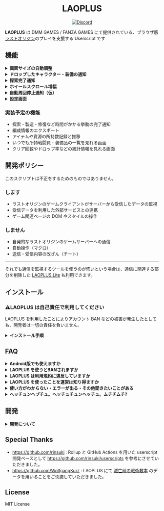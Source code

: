 <h1 align="center">LAOPLUS</h1>

<p align="center">
    <!-- <a href="https://github.com/eai04191/laoplus/blob/main/LICENSE">
        <img src="https://img.shields.io/github/license/eai04191/laoplus?style=flat-square" alt="MIT License" />
    </a> -->
    <a href="https://discord.gg/EGWqTuhjrE">
        <img src="https://img.shields.io/discord/913406465312690217.svg?label=&logo=discord&logoColor=ffffff&color=5865F2&labelColor=5865F2&style=flat-square" alt="Discord" />
    </a>
</p>

**LAOPLUS** は DMM GAMES / FANZA GAMES にて提供されている、ブラウザ版[ラストオリジン](https://www.last-origin.com/)のプレイを支援する Userscript です

## 機能

<details>
<summary><b>画面サイズの自動調整</b></summary>

![screenshot](https://user-images.githubusercontent.com/3516343/143431793-af3046de-d181-40ec-9293-aa8f7bbaedfe.png)

ゲームページを開くとウィンドウいっぱいにゲーム画面が広がるようになります。また、ゲームの解像度を更新するため、拡縮しても文字やキャラが潰れることがありません。

PWA としてインストールするとより便利に使えます

<details>
<summary>Microsoft Edge で PWA としてインストールする方法</summary>

1. ![2021-11-25_20-33-59_msedge](https://user-images.githubusercontent.com/3516343/143441480-1fbecedc-15c7-464a-9c9b-f26b3a83ae75.png)
2. ![2021-11-25_20-34-08_msedge](https://user-images.githubusercontent.com/3516343/143441487-360e2d9e-343b-424d-a3be-00d9223dda5e.png)
3. ![2021-11-25_20-34-17_msedge](https://user-images.githubusercontent.com/3516343/143441518-b2efd571-26e3-454f-a762-d5da9de9e199.png)

---

</details>

---

</details>

<details>
<summary><b>ドロップしたキャラクター・装備の通知</b></summary>

![image](https://user-images.githubusercontent.com/3516343/144223625-c5db7279-4756-49ae-ba08-5c755fa69c4d.png)

キャラクター・装備のドロップを検知して Discord にメッセージを送信します

※ 現状ではキャラクター名やランクが設定できず、**SS, S ランクのキャラクタードロップ**・**SS ランクの装備ドロップ**のみ通知されます

※ キャラクター名やアイテム名、ランクの指定は今後実装予定です

---

</details>

<details>
<summary><b>探索完了通知</b></summary>

![image](https://user-images.githubusercontent.com/3516343/144452211-876a762c-9008-4a9f-bba8-acf119f2aa57.png)

探索状態の変更を検知して終了時間に Discord にメッセージを送信します

※ 通知には LAOPLUS を導入したブラウザが起動している必要があります

---

</details>

<details>
<summary><b>ホイールスクロール増幅</b></summary>

|                                                          デフォルト                                                          |                                                        増幅倍率 20 倍                                                        |
| :--------------------------------------------------------------------------------------------------------------------------: | :--------------------------------------------------------------------------------------------------------------------------: |
| ![2021-12-06_00-11-31](https://user-images.githubusercontent.com/3516343/144752334-e6a19fe6-766c-4b19-8439-70f366f49086.gif) | ![2021-12-06_00-12-09](https://user-images.githubusercontent.com/3516343/144752331-30587eec-c235-480d-a413-8f0fd0329149.gif) |

デフォルトで 1 スクロールあたりのスクロール量がめちゃくちゃ小さいのをスクロール量を増幅させてなんとかします

※ この設定はページ読み込み時のみ反映されるため、設定の変更後はページを再読込する必要があります

---

</details>

<details>
<summary><b>自動周回停止通知（仮）</b></summary>

![image](https://user-images.githubusercontent.com/3516343/145052928-74a8de77-a05f-4c20-8719-d53598929247.png)

戦闘開始を検知してタイマーを作動させます。タイマーが切れるまでに次の戦闘が開始しなければ、何らかの要因で自動周回が止まっているとみなし Disocrd にメッセージを送信します

※ この機能は仮実装です。通信環境などの影響で周回時間が増減する場合正確な判別ができません。本実装の際には戦闘員や装備の状態を把握して正確な判別をできるようにする予定です。

---

</details>

<details>
<summary><b>設定画面</b></summary>

![image](https://user-images.githubusercontent.com/3516343/144452521-a30f019c-d335-4051-b7cf-4afa8c8a6235.png)

導入後、画面左下の ➕ をクリックすることで設定画面を開けます

画面下部には現在の探索状態が完了が早い順に表示され、設定画面を開くことでいつでも確認できます

---

</details>

### 実装予定の機能

-   探索・製造・修復など時間がかかる挙動の完了通知
-   編成情報のエクスポート
-   アイテムや資源の所持数記録と推移
-   いつでも所持戦闘員・装備品の一覧を見れる画面
-   クリア回数やドロップ率などの統計情報を見れる画面

## 開発ポリシー

このスクリプトは不正をするためのものではありません。

### します

-   ラストオリジンのゲームクライアントがサーバーから受信したデータの監視
-   受信データを利用した外部サービスとの連携
-   ゲーム関連ページの DOM やスタイルの操作

### しません

-   自発的なラストオリジンのゲームサーバーへの通信
-   自動操作（マクロ）
-   送信・受信内容の改ざん（チート）

---

それでも通信を監視するツールを使うのが怖いという場合は、通信に関連する部分を削除した [LAOPLUS Lite](https://github.com/eai04191/laoplus/tree/lite) も利用できます。

## インストール

### ⚠️LAOPLUS は自己責任で利用してください

LAOPLUS を利用したことによりアカウント BAN などの被害が発生したとしても、開発者は一切の責任を負いません。

<details>
<summary><b>インストール手順</b></summary>

1. ブラウザに好きな UserScript マネージャーを導入する
    - 開発の際は Microsoft Edge に入れた [Violentmonkey](https://violentmonkey.github.io/) で動作確認を行っているため、この組み合わせを推奨します
2. [laoplus.user.js](https://github.com/eai04191/laoplus/raw/dist/laoplus.user.js) を開く
3. インストールする
4. ゲームのページを開くと反映されているはずです

---

</details>

## FAQ

<details>
<summary><b>Android版でも使えますか</b></summary>

ラストオリジンのブラウザ版ではブラウザでゲームが動いているため、ブラウザに拡張機能を導入することで安易に通信を傍受できますが、Android アプリ版の通信を傍受するには Android の自体の通信に介入する必要があります。これには高度な技術が必要で、私には難しいです。

[某お船のゲームでは既存のソリューションがある](https://github.com/antest1/kcanotify/blob/master/FAQ/FAQ_jp.md) らしいので技術がある人なら可能かもしれません。

---

</details>

<details>
<summary><b>LAOPLUS を使うとBANされますか</b></summary>

少なくとも[私](https://github.com/eai04191)はされていません。私が BAN されたくないので BAN されるような機能を実装するつもりもありません。

---

</details>

<details>
<summary><b>LAOPLUS は利用規約に違反していますか</b></summary>

以下がラストオリジン初回起動時に表示される利用規約です

https://pig.games/ja/terms.html

これを見る限りでは LAOPLUS の機能は利用規約に違反していないと考えています。

この手のツールに最も関連していそうなのは

> ・本サービスのサーバやネットワークシステムに支障を与える行為、BOT、チートツール、その他の技術的手段を利用してサービスを不正に操作する行為、本サービスの不具合を意図的に利用する行為、ルーチングやジェイルブレイク等改変を行った通信端末にて本サービスにアクセスする行為、同様の質問を必要以上に繰り返す等、当社に対し不当な問い合わせまたは要求をする行為、その他当社による本サービスの運営または他のお客様による本サービスの利用を妨害し、これらに支障を与える行為。

ですが、そもそも、LAOPLUS はラストオリジンのサーバーにデータを送信しません。そのため規約で挙げられている「サービスを不正に操作する行為」や「不正に操作する行為」、「不当な問い合わせまたは要求をする行為」とは言えません。

ただし、

> その他、当社が不適当と判断した行為。

により処罰される可能性は（LAOPLUS 使用の有無に関わらず）常にあります。

<details>
<summary><b>ぶっちゃけた話</b></summary>

挙動的には広告ブロッカーみたいなもので、広告ブロッカー入れたままゲームしても BAN されないと思う。

なんなら広告ブロッカーは通信を書き換えることもあるけど LAOPLUS はそれすらしない。

---

</details>

---

</details>

<details>
<summary><b>LAOPLUS を使ったことを運営は知り得ますか</b></summary>

（知ろうと思えば）知り得ます

---

</details>

<details>
<summary><b>使い方がわからない・エラーが出る・その他聞きたいことがある</b></summary>

[Discord](https://discord.gg/EGWqTuhjrE) で聞いてください

---

</details>

<details>
<summary><b>ヘッチュンヘプチュ。ヘッチュチュンヘッチュ。ムチチムチ?</b></summary>

しらん

---

</details>

## 開発

<details>
<summary><b>開発について</b></summary>

開発に協力していただけると大変助かります。

このリポジトリの Git ワークフローには GitHub Flow が採用されています

1. 開発する際は develop ブランチから feature/ ブランチを切る
2. 機能を作成したら develop ブランチへ Pull Request を送信する
3. develop ブランチでの開発が進み、リリースの準備ができたら main ブランチへ PR、merge する
4. main ブランチへマージされると自動で GitHub Actions が稼働し dist ブランチへ push される
5. 開発者ではないユーザーは dist に push されたビルドを使用する

また、開発する際は Discord にて積極的に情報を共有いただけると助かります。（作業がかぶるとつらいので）

### 開発に必要なもの

-   node.js
-   yarn
-   git, GitHub の知識

1. リポジトリをクローンする
2. `yarn install`で依存関係をインストール
3. `yarn watch`で`dist`に `laoplus.user.js` が作成される。以降 watch 中は `src` を編集するたびに自動で更新される
4. ブラウザで `laoplus.user.js` を開くと Userscript マネージャーのインストール画面が開くので入れる
5. 好きにいじる

<details>
<summary><b>Userscript マネージャーのインストール画面が開かない場合</b></summary>

デフォルトでは拡張機能はローカルのファイルを読めないので、ブラウザの設定から Userscript マネージャーがローカルのファイルにアクセスする許可を与えてください

![image](https://user-images.githubusercontent.com/3516343/143915791-717bdf1c-e512-4125-ba2c-216f979aff0f.png)

---

</details>

---

</details>

## Special Thanks

-   https://github.com/rinsuki : Rollup と GitHub Actions を用いた userscript 開発ベースとして https://github.com/rinsuki/userscripts を参考にさせていただきました。
-   https://github.com/WolfgangKurz : LAOPLUS にて [滅亡前の戦術教本](https://lo.swaytwig.com/) のデータを用いることをご快諾していただきました。

## License

MIT License
